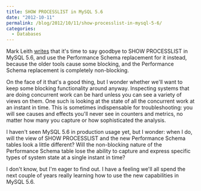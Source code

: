 ```yaml
---
title: SHOW PROCESSLIST in MySQL 5.6
date: "2012-10-11"
permalink: /blog/2012/10/11/show-processlist-in-mysql-5-6/
categories:
  - Databases
---
```

Mark Leith [writes][1] that it's time to say goodbye to SHOW PROCESSLIST in MySQL 5.6, and use the Performance Schema replacement for it instead, because the older tools cause some blocking, and the Performance Schema replacement is completely non-blocking.

On the face of it that's a good thing, but I wonder whether we'll want to keep some blocking functionality around anyway. Inspecting systems that are doing concurrent work can be hard unless you can see a variety of views on them. One such is looking at the state of all the concurrent work at an instant in time. This is sometimes indispensable for troubleshooting: you will see causes and effects you'll never see in counters and metrics, no matter how many you capture or how sophisticated the analysis.

I haven't seen MySQL 5.6 in production usage yet, but I wonder: when I do, will the view of SHOW PROCESSLIST and the new Performance Schema tables look a little different? Will the non-blocking nature of the Performance Schema table lose the ability to capture and express specific types of system state at a single instant in time?

I don't know, but I'm eager to find out. I have a feeling we'll all spend the next couple of years really learning how to use the new capabilities in MySQL 5.6.

 [1]: http://www.markleith.co.uk/2012/07/13/monitoring-processes-with-performance-schema-in-mysql-5-6/
